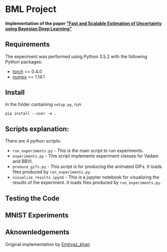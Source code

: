 # BML Project
#### Implementation of the paper ["Fast and Scalable Estimation of Uncertainty using Bayesian Deep Learning"](https://arxiv.org/abs/1806.04854)

## Requirements
The experiment was performed using Python 3.5.2 with the following Python packages:
* [torch](https://pytorch.org/) == 0.4.0
* [numpy](http://www.numpy.org/) == 1.14.1

## Install

In the folder containing `setup.py`, run
```
pip install --user -e .
```
## Scripts explanation:
There are 4 python scripts:
* `run_experiments.py` - This is the main script to run experiments.
* `experiments.py` - This script implements experiment classes for Vadam and BBVI.
* `produce_gifs.py` - This script is for producing the animated GIFs. It loads files produced by `run_experiments.py`.
* `visualize_results.ipynb` - This is a jupyter notebook for visualizing the results of the experiment. It loads files produced by `run_experiments.py`.

## Testing the Code

## MNIST Experiments

## Aknownledgements
Original implementation by [Emtiyaz_khan](github.com/emtiyaz/vadam)
